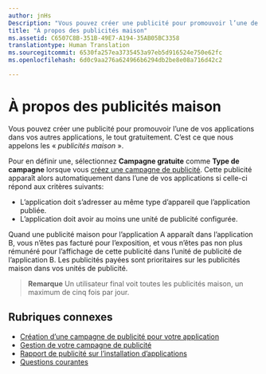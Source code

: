 ```yaml
---
author: jnHs
Description: "Vous pouvez créer une publicité pour promouvoir l’une de vos applications dans vos autres applications, le tout gratuitement. C’est ce que nous appelons les «publicités maison»."
title: "À propos des publicités maison"
ms.assetid: C6507C8B-351B-49E7-A194-35AB05BC3358
translationtype: Human Translation
ms.sourcegitcommit: 6530fa257ea3735453a97eb5d916524e750e62fc
ms.openlocfilehash: 6d0c9aa276a624966b6294db2be8e08a716d42c2

---
```


# À propos des publicités maison


Vous pouvez créer une publicité pour promouvoir l’une de vos applications dans vos autres applications, le tout gratuitement. C’est ce que nous appelons les « *publicités maison* ».

Pour en définir une, sélectionnez **Campagne gratuite** comme **Type de campagne** lorsque vous [créez une campagne de publicité](create-an-ad-campaign-for-your-app.md). Cette publicité apparaît alors automatiquement dans l’une de vos applications si celle-ci répond aux critères suivants:

-   L’application doit s’adresser au même type d’appareil que l’application publiée.
-   L’application doit avoir au moins une unité de publicité configurée.

Quand une publicité maison pour l’application A apparaît dans l’application B, vous n’êtes pas facturé pour l’exposition, et vous n’êtes pas non plus rémunéré pour l’affichage de cette publicité dans l’unité de publicité de l’application B. Les publicités payées sont prioritaires sur les publicités maison dans vos unités de publicité.

> **Remarque** Un utilisateur final voit toutes les publicités maison, un maximum de cinq fois par jour.

 

## Rubriques connexes


* [Création d’une campagne de publicité pour votre application](create-an-ad-campaign-for-your-app.md)
* [Gestion de votre campagne de publicité](managing-your-ad-campaign.md)
* [Rapport de publicité sur l’installation d’applications](app-install-ads-reports.md)
* [Questions courantes](common-questions.md)





<!--HONumber=Aug16_HO3-->


